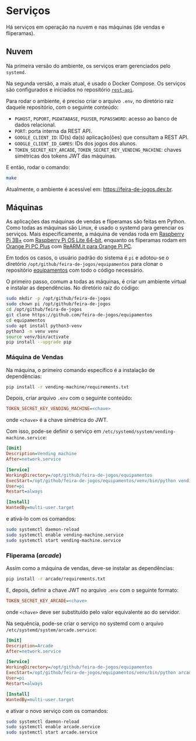# Serviços

Há serviços em operação na nuvem e nas máquinas (de vendas e fliperamas).

## Nuvem

Na primeira versão do ambiente, os serviços eram gerenciados pelo `systemd`.

Na segunda versão, a mais atual, é usado o Docker Compose. Os serviços são configurados e iniciados no repositório [`rest-api`](https://github.com/feira-de-jogos/rest-api). 

Para rodar o ambiente, é preciso criar o arquivo `.env`, no diretório raiz daquele repositório, com o seguinte conteúdo:

- `PGHOST`, `PGPORT`, `PGDATABASE`, `PGUSER`, `PGPASSWORD`: acesso ao banco de dados relacional.
- `PORT`: porta interna da REST API.
- `GOOGLE_CLIENT_ID`: ID(s) da(s) aplicação(ões) que consultam a REST API.
- `GOOGLE_CLIENT_ID_GAMES`: IDs dos jogos dos alunos.
- `TOKEN_SECRET_KEY_ARCADE`, `TOKEN_SECRET_KEY_VENDING_MACHINE`: chaves simétricas dos tokens JWT das máquinas.

E então, rodar o comando:

```bash
make
```

Atualmente, o ambiente é acessível em: https://feira-de-jogos.dev.br.

## Máquinas

As aplicações das máquinas de vendas e fliperamas são feitas em Python. Como todas as máquinas são Linux, é usado o systemd para gerenciar os serviços. Mais especificamente, a máquina de vendas roda em [Raspberry Pi 3B+](https://www.raspberrypi.com/products/raspberry-pi-3-model-b-plus/) com [Raspberry Pi OS Lite 64-bit](https://www.raspberrypi.com/software/operating-systems/#raspberry-pi-os-64-bit), enquanto os fliperamas rodam em [Orange Pi PC Plus](http://www.orangepi.org/html/hardWare/computerAndMicrocontrollers/details/Orange-Pi-PC-Plus.html) com [ReARM.it para Orange Pi PC](https://rearm.it/download.html). 

Em todos os casos, o usuário padrão do sistema é `pi` e adotou-se o diretório `/opt/github/feira-de-jogos/equipamentos` para clonar o repositório [equipamentos](https://github.com/feira-de-jogos/equipamentos) com todo o código necessário.

O primeiro passo, comum a todas as máquinas, é criar um ambiente virtual e instalar as dependências. No diretório raiz do código:

```sh
sudo mkdir -p /opt/github/feira-de-jogos
sudo chown pi /opt/github/feira-de-jogos
cd /opt/github/feira-de-jogos
git clone https://github.com/feira-de-jogos/equipamentos
cd equipamentos
sudo apt install python3-venv
python3 -m venv venv
source venv/bin/activate
pip install --upgrade pip
```

### Máquina de Vendas

Na máquina, o primeiro comando específico é a instalação de dependências:

```sh
pip install -r vending-machine/requirements.txt
```

Depois, criar arquivo `.env` com o seguinte conteúdo:

```ini
TOKEN_SECRET_KEY_VENDING_MACHINE=<chave>
```

onde `<chave>` é a chave simétrica do JWT.

Com isso, pode-se definir o serviço em `/etc/systemd/system/vending-machine.service`:

```ini
[Unit]
Description=Vending machine
After=network.service

[Service]
WorkingDirectory=/opt/github/feira-de-jogos/equipamentos
ExecStart=/opt/github/feira-de-jogos/equipamentos/venv/bin/python vending-machine/wss-client.py
User=pi
Restart=always

[Install]
WantedBy=multi-user.target
```

e ativá-lo com os comandos:

```sh
sudo systemctl daemon-reload
sudo systemctl enable vending-machine.service
sudo systemctl start vending-machine.service
```

### Fliperama (*arcade*)

Assim como a máquina de vendas, deve-se instalar as dependências:

```sh
pip install -r arcade/requirements.txt
```

E, depois,  definir a chave JWT no arquivo `.env` com o seguinte formato:

```ini
TOKEN_SECRET_KEY_ARCADE=<chave>
```
onde `<chave>` deve ser substituído pelo valor equivalente ao do servidor.

Na sequência, pode-se criar o serviço no systemd com o arquivo `/etc/systemd/system/arcade.service`:

```ini
[Unit]
Description=Arcade
After=network.service

[Service]
WorkingDirectory=/opt/github/feira-de-jogos/equipamentos
ExecStart=/opt/github/feira-de-jogos/equipamentos/venv/bin/python arcade/client.py
User=pi
Restart=always

[Install]
WantedBy=multi-user.target
```

e ativar o novo serviço com os comandos:

```sh
sudo systemctl daemon-reload
sudo systemctl enable arcade.service
sudo systemctl start arcade.service
```
